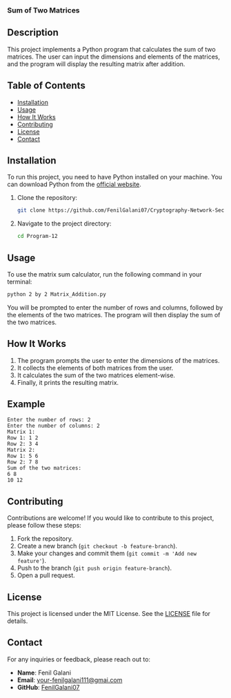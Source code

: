 ### Sum of Two Matrices

## Description

This project implements a Python program that calculates the sum of two matrices. The user can input the dimensions and elements of the matrices, and the program will display the resulting matrix after addition.

## Table of Contents

- [Installation](#installation)
- [Usage](#usage)
- [How It Works](#how-it-works)
- [Contributing](#contributing)
- [License](#license)
- [Contact](#contact)

## Installation

To run this project, you need to have Python installed on your machine. You can download Python from the [official website](https://www.python.org/downloads/).

1. Clone the repository:

   ```bash
   git clone https://github.com/FenilGalani07/Cryptography-Network-Security.git
   ```

2. Navigate to the project directory:

   ```bash
   cd Program-12
   ```

## Usage

To use the matrix sum calculator, run the following command in your terminal:

```bash
python 2 by 2 Matrix_Addition.py
```

You will be prompted to enter the number of rows and columns, followed by the elements of the two matrices. The program will then display the sum of the two matrices.

## How It Works

1. The program prompts the user to enter the dimensions of the matrices.
2. It collects the elements of both matrices from the user.
3. It calculates the sum of the two matrices element-wise.
4. Finally, it prints the resulting matrix.

## Example

```
Enter the number of rows: 2
Enter the number of columns: 2
Matrix 1:
Row 1: 1 2
Row 2: 3 4
Matrix 2:
Row 1: 5 6
Row 2: 7 8
Sum of the two matrices:
6 8
10 12

```

## Contributing

Contributions are welcome! If you would like to contribute to this project, please follow these steps:

1. Fork the repository.
2. Create a new branch (`git checkout -b feature-branch`).
3. Make your changes and commit them (`git commit -m 'Add new feature'`).
4. Push to the branch (`git push origin feature-branch`).
5. Open a pull request.

## License

This project is licensed under the MIT License. See the [LICENSE](LICENSE) file for details.

## Contact

For any inquiries or feedback, please reach out to:

- **Name**: Fenil Galani
- **Email**: [your-fenilgalani111@gmai.com](mailto:your-fenilgalani111@gmai.com)
- **GitHub**: [FenilGalani07](https://github.com/FenilGalani07)
